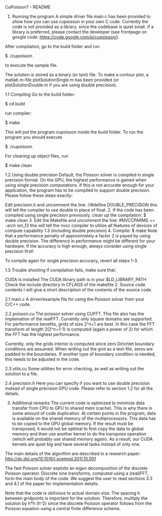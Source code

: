 CuPoisson? - README
1. Running the program
A simple driver file main.c has been provided to show how you can use cupoisson in your own C code. Currently the code is not provided as a library, since the codebase is quiet small. If a library is preferred, please contact the developer (see frontpage on google code: https://code.google.com/p/cupoisson/).

After compilation, go to the build folder and run

$ ./cupoisson

to execute the sample file.

The solution is stored as a binary (or text) file. To make a contour plot, a matlab m-file plotSolutionSingle.m has been provided (or plotSolutionDouble.m if you are using double precision).

1.1 Compiling
Go to the build folder:

$ cd build

run compiler:

$ make

This will put the program cupoisson inside the build folder. To run the program you should execute

$ ./cupoisson

For cleaning up object files, run

$ make clean

1.2 Using double precision
Default, the Poisson solver is compiled in single precision format. On the GPU, the highest performance is gained when using single precision computations. If this is not accurate enough for your application, the program has to be compiled to support double precision. Please follow these steps exactly:

Edit precision.h and uncomment the line:
//#define DOUBLE_PRECISION
this will tell the compiler to use double in place of float.
2. If the code has been compiled using single precision previously,
clean up the compilation:
$ make clean
3. Edit the Makefile and uncomment the line:
#NVCCPARMS += -arch sm_13
this will tell the nvcc compiler to utilize all features of devices of compute capability 1.3 (including double precision)
4. Compile:
$ make
Note that a performance penalty of approximately a factor 2 is payed by using double precision. The difference in performance might be different for your hardware. If the accuracy is high enough, always consider using single precision first!

To compile again for single precision accuracy, revert all steps 1-3.

1.3 Trouble shooting
If compilation fails, make sure that:

CUDA is installed
The CUDA library path is in your $LD_LIBRARY_PATH
Check the include directory in CFLAGS of the makefile
2. Source code contents
I will give a short description of the contents of the source code.

2.1 main.c
A driver/example file for using the Poisson solver from your C/C++ code.

2.2 poisson.cu
The poisson solver using CUFFT. This file also has the implemation of the realFFT. Currently only square domains are supported. For performance benefits, grids of size 2^n+1 are best. In this case the FFT transform of length 2(2^n+1-1) is computed (again a power of 2) for which the FFT has the highest performance.

Currently, only the grids interior is computed since zero Dirichlet boundary conditions are assumed. When writing out the grid as a text-file, zeros are padded to the boundaries. If another type of boundary condition is needed, this needs to be adjusted in the code.

2.3 utils.cu
Some utilities for error checking, as well as writing out the solution to a file.

2.4 precision.h
Here you can specify if you want to use double precision instead of single precision GPU code. Please refer to section 1.2 for all the details.

3. Additional remarks
The current code is optimized to minimize data transfer from CPU to GPU to shared mem (cache). This is why there is some amount of code duplication. At certain points in the program, data is available on the shared memory of the multiprocessors. This data has to be copied to the GPU global memory. If the result must be transposed, it would not be optimal to first copy the data to global memory and then use another kernel to do the transpose operation (which will probably use shared memory again). As a result, our CUDA kernels are quiet big and have several tasks instead of only one.

The main details of the algorithm are described in a research paper: http://dx.doi.org/10.1016/j.ocemod.2011.10.001

The fast Poisson solver exploits an eigen decomposition of the discrete Poisson operator. Discrete sine transforms, computed using a (real)FFT, form the main body of the code. We suggest the user to read sections 3.3 and 4.1 of the paper for implementation details.

Note that the code is oblivious to actual domain size. The spacing h between gridpoints is important for the solution. Therefore, multiply the solution by h*h (h^2) since the discrete Poisson operator follows from the Poisson equation using a central finite difference scheme.
